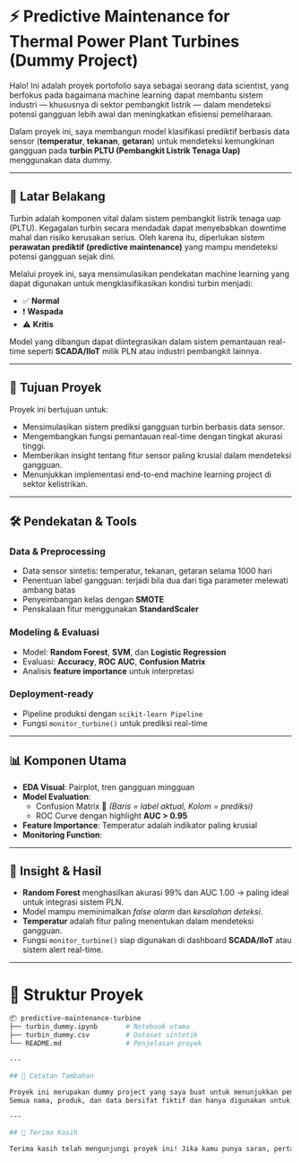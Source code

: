 # ⚡ Predictive Maintenance for Thermal Power Plant Turbines (Dummy Project)

Halo! Ini adalah proyek portofolio saya sebagai seorang data scientist, yang berfokus pada bagaimana machine learning dapat membantu sistem industri — khususnya di sektor pembangkit listrik — dalam mendeteksi potensi gangguan lebih awal dan meningkatkan efisiensi pemeliharaan.

Dalam proyek ini, saya membangun model klasifikasi prediktif berbasis data sensor (**temperatur**, **tekanan**, **getaran**) untuk mendeteksi kemungkinan gangguan pada **turbin PLTU (Pembangkit Listrik Tenaga Uap)** menggunakan data dummy.

---

## 🧠 Latar Belakang

Turbin adalah komponen vital dalam sistem pembangkit listrik tenaga uap (PLTU). Kegagalan turbin secara mendadak dapat menyebabkan downtime mahal dan risiko kerusakan serius. Oleh karena itu, diperlukan sistem **perawatan prediktif (predictive maintenance)** yang mampu mendeteksi potensi gangguan sejak dini.

Melalui proyek ini, saya mensimulasikan pendekatan machine learning yang dapat digunakan untuk mengklasifikasikan kondisi turbin menjadi:
- ✅ **Normal**
- ❗ **Waspada**
- ⚠️ **Kritis**

Model yang dibangun dapat diintegrasikan dalam sistem pemantauan real-time seperti **SCADA/IIoT** milik PLN atau industri pembangkit lainnya.

---

## 🎯 Tujuan Proyek

Proyek ini bertujuan untuk:

- Mensimulasikan sistem prediksi gangguan turbin berbasis data sensor.
- Mengembangkan fungsi pemantauan real-time dengan tingkat akurasi tinggi.
- Memberikan insight tentang fitur sensor paling krusial dalam mendeteksi gangguan.
- Menunjukkan implementasi end-to-end machine learning project di sektor kelistrikan.

---

## 🛠️ Pendekatan & Tools

### Data & Preprocessing
- Data sensor sintetis: temperatur, tekanan, getaran selama 1000 hari
- Penentuan label gangguan: terjadi bila dua dari tiga parameter melewati ambang batas
- Penyeimbangan kelas dengan **SMOTE**
- Penskalaan fitur menggunakan **StandardScaler**

### Modeling & Evaluasi
- Model: **Random Forest**, **SVM**, dan **Logistic Regression**
- Evaluasi: **Accuracy**, **ROC AUC**, **Confusion Matrix**
- Analisis **feature importance** untuk interpretasi

### Deployment-ready
- Pipeline produksi dengan `scikit-learn Pipeline`
- Fungsi `monitor_turbine()` untuk prediksi real-time

---

## 📊 Komponen Utama

- **EDA Visual**: Pairplot, tren gangguan mingguan
- **Model Evaluation**:
  - Confusion Matrix 📌 *(Baris = label aktual, Kolom = prediksi)*
  - ROC Curve dengan highlight **AUC > 0.95**
- **Feature Importance**: Temperatur adalah indikator paling krusial
- **Monitoring Function**:

---

## 🔎 Insight & Hasil

- **Random Forest** menghasilkan akurasi 99% dan AUC 1.00 → paling ideal untuk integrasi sistem PLN.
- Model mampu meminimalkan *false alarm* dan *kesalahan deteksi*.
- **Temperatur** adalah fitur paling menentukan dalam mendeteksi gangguan.
- Fungsi `monitor_turbine()` siap digunakan di dashboard **SCADA/IIoT** atau sistem alert real-time.

---

# 📁 Struktur Proyek

```bash
📦 predictive-maintenance-turbine
├── turbin_dummy.ipynb       # Notebook utama
├── turbin_dummy.csv         # Dataset sintetik
└── README.md                # Penjelasan proyek

---

## 📌 Catatan Tambahan

Proyek ini merupakan dummy project yang saya buat untuk menunjukkan pemahaman saya dalam membangun dashboard bisnis dan menyajikan insight berbasis data yang actionable.  
Semua nama, produk, dan data bersifat fiktif dan hanya digunakan untuk kepentingan pembelajaran.

---

## 🙏 Terima Kasih

Terima kasih telah mengunjungi proyek ini! Jika kamu punya saran, pertanyaan, atau ingin berkolaborasi, silakan hubungi saya melalui GitHub😄
